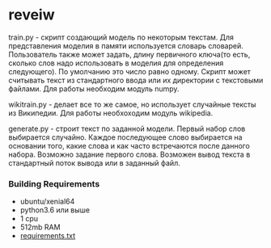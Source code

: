 # reveiw

train.py - скрипт создающий модель по некоторым текстам. Для представления моделия в памяти используется словарь словарей. 
Пользователь также может задать, длину первичного ключа(то есть, cколько слов надо использовать в моделия для определения 
следующего). По умолчанию это число равно одному. Скрипт может считывать текст из стандартного ввода или их директории с
текстовыми файлами. Для работы необходим модуль numpy.

wikitrain.py - делает все то же самое, но использует случайные тексты из Википедии. Для работы необхоходим модуль wikipedia.

generate.py - строит текст по заданной модели. Первый набор слов выбирается случайно. Каждое последующее слово выбирается на
основании того, какие слова и как часто встречаются после данного набора. Возможно задание первого слова. Возможен вывод 
текста в стандартный поток вывода или в заданный файл. 

### Building Requirements
* ubuntu/xenial64
* python3.6 или выше
* 1 cpu
* 512mb RAM
* [requirements.txt](https://github.com/kgrosul/random_text_generator/blob/develop/requirements.txt "Необязательная подсказка")

